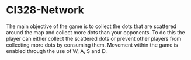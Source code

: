 # CI328-Network

The main objective of the game is to collect the dots that are scattered around the map and collect more dots than your opponents. To do this the player can either collect the scattered dots or prevent other players from collecting more dots by consuming them. Movement within the game is enabled through the use of W, A, S and D.
